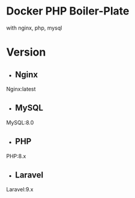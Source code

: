 # Docker PHP Boiler-Plate
with nginx, php, mysql


# Version
- ## Nginx
Nginx:latest

- ## MySQL
MySQL:8.0

- ## PHP
PHP:8.x

- ## Laravel
Laravel:9.x



